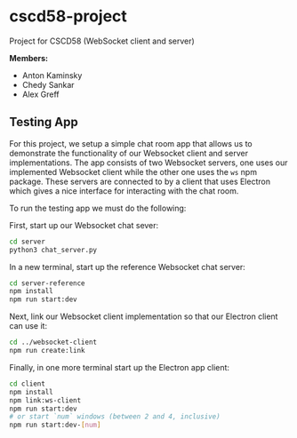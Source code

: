 # cscd58-project

Project for CSCD58 (WebSocket client and server)

**Members:**
 
* Anton Kaminsky
* Chedy Sankar
* Alex Greff

## Testing App

For this project, we setup a simple chat room app that allows us to demonstrate
the functionality of our Websocket client and server implementations. The app
consists of two Websocket servers, one uses our implemented Websocket client
while the other one uses the `ws` npm package. These servers are connected to by
a client that uses Electron which gives a nice interface for interacting with
the chat room.

To run the testing app we must do the following:

First, start up our Websocket chat sever:

```bash
cd server
python3 chat_server.py
```

In a new terminal, start up the reference Websocket chat server:

```bash
cd server-reference
npm install
npm run start:dev
```

Next, link our Websocket client implementation so that our Electron client can
use it:

```bash
cd ../websocket-client
npm run create:link
```

Finally, in one more terminal start up the Electron app client:

```bash
cd client
npm install
npm link:ws-client
npm run start:dev
# or start `num` windows (between 2 and 4, inclusive)
npm run start:dev-[num]
```